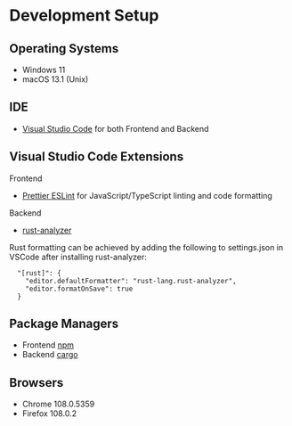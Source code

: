 # Development Setup

## Operating Systems
 - Windows 11
 - macOS 13.1 (Unix)

## IDE
 - [Visual Studio Code](https://code.visualstudio.com/) for both Frontend and Backend

## Visual Studio Code Extensions 
Frontend
 - [Prettier ESLint](https://marketplace.visualstudio.com/items?itemName=rvest.vs-code-prettier-eslint) for JavaScript/TypeScript linting and code formatting

Backend
 - [rust-analyzer](https://marketplace.visualstudio.com/items?itemName=rust-lang.rust-analyzer)

Rust formatting can be achieved by adding the following to settings.json in VSCode after installing rust-analyzer: 
```
  "[rust]": {
    "editor.defaultFormatter": "rust-lang.rust-analyzer",
    "editor.formatOnSave": true
  }
``` 

## Package Managers
 - Frontend [npm](https://www.npmjs.com/)
 - Backend [cargo](https://crates.io/)

## Browsers
 - Chrome 108.0.5359
 - Firefox 108.0.2